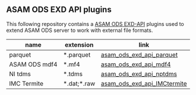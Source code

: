## ASAM ODS EXD API plugins

This following repository contains a [ASAM ODS EXD-API](https://www.asam.net/standards/detail/ods/) plugins
used to extend ASAM ODS server to work with external file formats.

| name          | extension   | link |
| ------------- | ----------- | ---- |
| parquet       | \*.parquet   | [asam_ods_exd_api_parquet](https://github.com/totonga/asam_ods_exd_api_parquet?tab=readme-ov-file#readme) |
| ASAM ODS mdf4 | \*.mf4       | [asam_ods_exd_api_mdf4](https://github.com/totonga/asam_ods_exd_api_mdf4?tab=readme-ov-file#readme) |
| NI tdms       | \*.tdms      | [asam_ods_exd_api_nptdms](https://github.com/totonga/asam_ods_exd_api_nptdms?tab=readme-ov-file#readme) |
| IMC Termite   | \*.dat;\*.raw | [asam_ods_exd_api_IMCtermite](https://github.com/totonga/asam_ods_exd_api_IMCtermite?tab=readme-ov-file#readme) |
